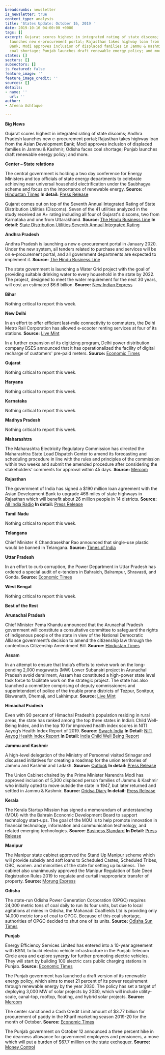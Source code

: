```yaml
---
breadcrumbs: newsletter
is_newsletter: true
content_type: analysis
title: 'States Update: October 16, 2019 '
date: 2019-10-16 04:00:00 +0000
tags: []
excerpt: Gujarat scores highest in integrated rating of state discoms; Andhra Pradesh
  launches new e-procurement portal; Rajasthan takes highway loan from the Asian Development
  Bank; Modi approves inclusion of displaced families in Jammu & Kashmir; Odisha faces
  coal shortage; Punjab launches draft renewable energy policy; and more.
states: []
sectors: []
subsectors: []
is_featured: false
feature_image: ''
feature_image_credit: ''
sources: []
details:
- name: ''
  url: ''
author:
- Afeena Ashfaque

---
```

**Big News**

Gujarat scores highest in integrated rating of state discoms; Andhra Pradesh launches new e-procurement portal; Rajasthan takes highway loan from the Asian Development Bank; Modi approves inclusion of displaced families in Jammu & Kashmir; Odisha faces coal shortage; Punjab launches draft renewable energy policy; and more.

**Center – State relations**

The central government is holding a two day conference for Energy Ministers and top officials of state energy departments to celebrate achieving near universal household electrification under the Saubhagya scheme and focus on the importance of renewable energy. **Source:** [Hindustan Times](https://www.hindustantimes.com/india-news/we-will-turn-consumers-into-prosumers-says-union-power-minister-at-2-day-energy-conference/story-nCzm7vq2iEc8G8plRZPbxI.html) **In detail:** [Press Release](https://pib.gov.in/newsite/PrintRelease.aspx?relid=193733)

Gujarat comes out on top of the Seventh Annual Integrated Rating of State Distribution Utilities (Discoms). Seven of the 41 utilities analyzed in the study received an A+ rating including all four of Gujarat's discoms, two from Karnataka and one from Uttarakhand. **Source:** [The Hindu Business Line](https://www.thehindubusinessline.com/news/national/gujarat-four-power-distribution-utilities-top-in-integrated-ratings-of-discoms/article29657509.ece) **In detail:** [State Distribution Utilities Seventh Annual Integrated Rating](https://pfcindia.com/DocumentRepository/ckfinder/files/GoI_Initiatives/Annual_Integrated_Ratings_of_State_DISCOMs/7th_Rating_Booklet_Final_13-10-2019.pdf)

**Andhra Pradesh**

Andhra Pradesh is launching a new e-procurement portal in January 2020. Under the new system, all tenders related to purchase and services will be on e-procurement portal, and all government departments are expected to implement it. **Source:** [The Hindu Business Line](https://www.thehindubusinessline.com/news/national/e-procurement-by-ap-from-2020/article29648855.ece)

The state government is launching a Water Grid project with the goal of providing suitable drinking water to every household in the state by 2022. The project, designed to meet the water requirement for the next 30 years, will cost an estimated $6.6 billion. **Source:** [New Indian Express](http://www.newindianexpress.com/states/andhra-pradesh/2019/oct/12/andhra-pradesh-government-aims-to-provide-water-to-every-house-by-2022-2046325.html)

**Bihar**

Nothing critical to report this week.

**New Delhi**

In an effort to offer efficient last-mile connectivity to commuters, the Delhi Metro Rail Corporation has allowed e-scooter renting services at four of its stations. **Source:** [Live Mint](https://www.livemint.com/news/india/delhi-metro-offers-e-scooters-renting-services-at-vishwavidyalaya-mandi-house-dwarka-sector-9-and-nehru-enclave-stations-11570687424170.html)

In a further expansion of its digitizing program, Delhi power distribution company BSES announced that it has operationalized the facility of digital recharge of customers' pre-paid meters. **Source:** [Economic Times](https://economictimes.indiatimes.com/industry/energy/power/bses-customers-can-recharge-prepaid-meters-via-paytm-phonepe/articleshow/71542138.cms)

**Gujarat**

Nothing critical to report this week.

**Haryana**

Nothing critical to report this week.

**Karnataka**

Nothing critical to report this week.

**Madhya Pradesh**

Nothing critical to report this week.

**Maharashtra**

The Maharashtra Electricity Regulatory Commission has directed the Maharashtra State Load Dispatch Center to amend its forecasting and scheduling procedure in line with the rules and principles of the commission within two weeks and submit the amended procedure after considering the stakeholders’ comments for approval within 45 days. **Source:** [Mercom](https://mercomindia.com/maharashtra-renewable-deviation-settlement-regulations/)

**Rajasthan**

The government of India has signed a $190 million loan agreement with the Asian Development Bank to upgrade 468 miles of state highways in Rajasthan which will benefit about 26 million people in 14 districts. **Source:** [All India Radio](http://www.newsonair.com/News?title=India%2C-ADB-sign-190-million-dollar-loan-agreement-for-improving-road-connectivity-in-Rajasthan&id=372828) **In detail:** [Press Release](https://pib.gov.in/PressReleasePage.aspx?PRID=1587929)

**Tamil Nadu**

Nothing critical to report this week.

**Telangana**

Chief Minister K Chandrasekhar Rao announced that single-use plastic would be banned in Telangana. **Source:** [Times of India](https://timesofindia.indiatimes.com/city/hyderabad/on-pm-modis-nudge-telangana-govt-decides-to-ban-single-use-plastic/articleshowprint/71532322.cms)

**Uttar Pradesh**

In an effort to curb corruption, the Power Department in Uttar Pradesh has ordered a special audit of e-tenders in Bahraich, Balrampur, Shravasti, and Gonda. **Source:** [Economic Times](https://energy.economictimes.indiatimes.com/news/power/up-power-department-working-on-zero-tolerance-for-corruption/71521312)

**West Bengal**

Nothing critical to report this week.

**Best of the Rest**

**Arunachal Pradesh**

Chief Minister Pema Khandu announced that the Arunachal Pradesh government will constitute a consultative committee to safeguard the rights of indigenous people of the state in view of the National Democratic Alliance government’s decision to amend the citizenship law through the contentious Citizenship Amendment Bill. **Source:** [Hindustan Times](https://www.hindustantimes.com/india-news/arunachal-pradesh-panel-to-safeguard-rights-of-indigenous-people-from-cab/story-wPrijU2oHXATrrFhJcPxtJ.html)

**Assam**

In an attempt to ensure that India’s efforts to revive work on the long-pending 2,000 megawatts (MW) Lower Subansiri project in Arunachal Pradesh avoid derailment, Assam has constituted a high-power state level task force to facilitate work on the strategic project. The state has also launched a committee comprising of deputy commissioners and superintendent of police of the trouble prone districts of Tezpur, Sonitpur, Biswanath, Dhemaji, and Lakhimpur. **Source:** [Live Mint](https://www.livemint.com/industry/energy/assam-steps-up-efforts-for-strategic-lower-subansiri-hydro-project-in-arunachal-11570762749755.html)

**Himachal Pradesh**

Even with 90 percent of Himachal Pradesh’s population residing in rural areas, the state has ranked among the top three states in India’s Child Well-Being Index, and in the top 10 for improved health index scores in NITI Aayog’s Health Index Report of 2019. **Source:** [Swach India](https://swachhindia.ndtv.com/swasth-report-of-himachal-pradesh-making-a-steady-progress-himachal-improves-in-malnutrition-under-5-status-39078/) **In Detail:** [NITI Aayog Health Index Report](http://social.niti.gov.in/uploads/sample/health_index_report.pdf) **In Detail:** [India Child Well Being Report](https://www.worldvision.in/wvreports/India-Child-Wellbeing-Report-Web.pdf)

**Jammu and Kashmir**

A high-level delegation of the Ministry of Personnel visited Srinagar and discussed initiatives for creating a roadmap for the union territories of Jammu and Kashmir and Ladakh. **Source:** [Outlook](https://www.outlookindia.com/newsscroll/highlevel-delegation-from-personnel-ministry-visits-jk-for-firming-up-road-map-ahead/1637415) **In detail:** [Press Release](https://pib.gov.in/newsite/PrintRelease.aspx?relid=193717)

The Union Cabinet chaired by the Prime Minister Narendra Modi has approved inclusion of 5,300 displaced person families of Jammu & Kashmir who initially opted to move outside the state in 1947, but later returned and settled in Jammu & Kashmir. **Source:** [Oridsa Diary](https://orissadiary.com/union-cabinet-approves-compensation-rs-5-5-lakh-per-family-5300-displaced-kashmiri-families/) **In detail:** [Press Release](https://www.pmindia.gov.in/en/news_updates/cabinet-approves-inclusion-of-5300-dp-families-of-jk-1947-who-initially-opted-to-move-outside-the-state-of-jk/)

**Kerala**

The Kerala Startup Mission has signed a memorandum of understanding (MOU) with the Bahrain Economic Development Board to support technology start-ups. The goal of the MOU is to help promote innovation in financial technology, information and communication technology, and related emerging technologies. **Source:** [Business Standard](https://www.business-standard.com/article/economy-policy/bahrain-kerala-signs-mou-for-cooperation-in-startup-growth-in-state-119101000212_1.html) **In Detail:** [Press Release](https://bahrainedb.com/latest-news/bahrain-and-kerala-sign-mou-for-cooperation-in-fintech-ict-iot-startups/)

**Manipur**

The Manipur state cabinet approved the Stand Up Manipur scheme which will provide subsidy and soft loans to Scheduled Castes, Scheduled Tribes, OBC, women. and minorities of the state for setting up business. The cabinet also unanimously approved the Manipur Regulation of Sale Deed Registration Rules 2019 to regulate and curtail inappropriate transfer of property. **Source:** [Morung Express](http://morungexpress.com/cabinet-approves-stand-manipur-scheme)

**Odisha**

The state-run Odisha Power Generation Corporation (OPGC) requires 24,000 metric tons of coal daily to run its four units, but due to local agitations at mines in Odisha, the Mahanadi Coalfields Ltd is providing only 14,000 metric tons of coal to OPGC. Because of this coal shortage, authorities of OPGC decided to shut one of its units. **Source:** [Odisha Sun Times](https://odishasuntimes.com/odisha-opgc-to-shut-one-of-its-units-due-to-coal-shortage/)

**Punjab**

Energy Efficiency Services Limited has entered into a 10-year agreement with BSNL to build electric vehicle infrastructure in the Punjab Telecom Circle area and explore synergy for further promoting electric vehicles. They will start by building 100 electric cars public charging stations in Punjab. **Source:** [Economic Times](https://economictimes.indiatimes.com/industry/energy/power/eesl-bsnl-in-10-year-pact-for-e-charging-stations-in-punjab/articleshow/71539024.cms)

The Punjab government has launched a draft version of its renewable energy policy, which aims to meet 21 percent of its power requirement through renewable energy by the year 2030. The policy has set a target of deploying 3,000 MW of solar projects by 2030, which will include utility-scale, canal-top, rooftop, floating, and hybrid solar projects. **Source:** [Mercom](https://mercomindia.com/punjab-renewable-policy-solar-capacity/)

The center sanctioned a Cash Credit Limit amount of $3.77 billion for procurement of paddy in the Kharif marketing season 2019-20 for the month of October. **Source:** [Economic Times](https://economictimes.indiatimes.com/news/economy/agriculture/centre-sanctions-rs-26707-crore-to-punjab-for-paddy-procurement/articleshow/71508547.cms)

The Punjab government on October 12 announced a three percent hike in the dearness allowance for government employees and pensioners, a move which will put a burden of $67.7 million on the state exchequer. **Source:** [Money Control](https://www.moneycontrol.com/news/trends/current-affairs-trends/punjab-govt-hikes-da-by-3-for-employees-pensioners-4527921.html)
